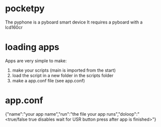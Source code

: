  # pocketpy
The pyphone is a pyboard smart device
It requires a pyboard with a lcd160cr


# loading apps

Apps are very simple to make:
1) make your scripts (main is imported from the start)
2) load the script in a new folder in the scripts folder
3) make a app.conf file (see app.conf)

# app.conf
{"name":"your app name","run":"the file your app runs","doloop":"<true/false true disables wait for USR button press after app is finished>"}

